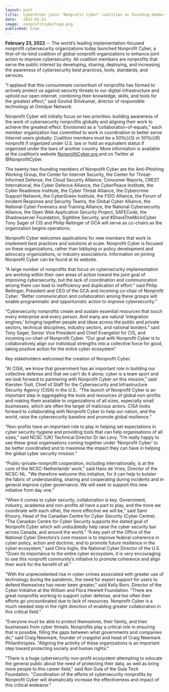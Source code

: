 ```yaml
---
layout: post
title:  CyberGreen joins "Nonprofit Cyber" coalition as founding member
date:   2022-02-23
image:  nonprofitcyberlogo.png
published: true  
---
```


<b>February 23, 2022</b> -- The world’s leading implementation-focused nonprofit cybersecurity organizations today launched Nonprofit Cyber, a first-of-its-kind coalition of global nonprofit organizations to enhance joint action to improve cybersecurity. All coalition members are nonprofits that serve the public interest by developing, sharing, deploying, and increasing the awareness of cybersecurity best practices, tools, standards, and services.
 
“I applaud that this consummate consortium of nonprofits has formed to actively protect us against security threats to our digital infrastructure and uphold our open internet, combining their knowledge, skills, and tools for the greatest effect,” said Govind Shivkumar, director of responsible technology at Omidyar Network.
 
Nonprofit Cyber will initially focus on two priorities: building awareness of the work of cybersecurity nonprofits globally and aligning their work to achieve the greatest effect. Envisioned as a “collaboration-of-equals,” each member organization has committed to work in coordination to better serve Internet users globally. Coalition members must be a 501(c)(3) or 501(c)(6) nonprofit if organized under U.S. law or hold an equivalent status if organized under the laws of another country. More information is available at the coalition’s website <a href="https://www.nonprofitcyber.org" target="_blank"> NonprofitCyber.org </a> and on Twitter at @NonprofitCyber.

The twenty-two founding members of Nonprofit Cyber are the Anti-Phishing Working Group, the Center for Internet Security, the Center for Threat-Informed Defense, the Cloud Security Alliance, Consumer Reports, CREST International, the Cyber Defence Alliance, the CyberPeace Institute, the Cyber Readiness Institute, the Cyber Threat Alliance, the Cybercrime Support Network, the CyberGreen Institute, the FIDO Alliance, the Forum of Incident Response and Security Teams, the Global Cyber Alliance, the National Cyber Forensics and Training Alliance, the National Cybersecurity Alliance, the Open Web Application Security Project, SAFECode, the Shadowserver Foundation, Sightline Security, and #ShareTheMicInCyber. Tony Sager of CIS and Philip Reitinger of GCA will serve as co-chairs as the organization begins operations.

Nonprofit Cyber welcomes applications for new members that work to implement best practices and solutions at scale. Nonprofit Cyber is focused on these organizations, rather than lobbying or policy development and advocacy organizations, or industry associations. Information on joining Nonprofit Cyber can be found at its website.

“A large number of nonprofits that focus on cybersecurity implementation are working within their own areas of action toward the joint goal of improving cybersecurity, but the lack of coordination and communication among them can lead to inefficiency and duplication of effort.” said Philip Reitinger, President and CEO of the GCA and incoming co-chair of Nonprofit Cyber. “Better communication and collaboration among these groups will enable programmatic and opportunistic action to improve cybersecurity.”

“Cybersecurity nonprofits create and sustain essential resources that touch every enterprise and every person. And many are natural ‘integration engines,’ bringing together people and ideas across the public and private sectors, technical disciplines, industry sectors, and national borders.” said Tony Sager, Senior Vice President and Chief Evangelist for CIS, and incoming co-chair of Nonprofit Cyber. “Our goal with Nonprofit Cyber is to collaboratively align our individual strengths into a collective force for good, taking positive action for the entire cyber ecosystem”

Key stakeholders welcomed the creation of Nonprofit Cyber.

“At CISA, we know that government has an important role in building our collective defense and that we can’t do it alone; cyber is a team sport and we look forward to partnering with Nonprofit Cyber on this mission,” said Kiersten Todt, Chief of Staff for the Cybersecurity and Infrastructure Security Agency (CISA) in the U.S.. “The launch of Nonprofit Cyber is an important step in aggregating the tools and resources of global non-profits and making them available to organizations of all sizes, especially small businesses, which are often the target of malicious actors. CISA looks forward to collaborating with Nonprofit Cyber to help our nation, and the world, raise the cybersecurity baseline and promote global resilience.”

“Non-profits have an important role to play in helping set expectations in cyber security hygiene and providing tools that can help organisations of all sizes,” said NCSC (UK) Technical Director Dr Ian Levy. “I’m really happy to see these great organisations coming together under ‘Nonprofit Cyber’ to be better coordinated and to maximise the impact they can have in helping the global cyber security mission.”

“Public-private-nonprofit cooperation, including internationally, is at the core of the NCSC-Netherlands’ work," said Hans de Vries, Director of the NCSC-NL. "We therefore welcome this initiative, for it can help to bolster the fabric of understanding, sharing and cooperating during incidents and in general improve cyber governance. We will seek to support this new initiative from day one.”

“When it comes to cyber security, collaboration is key. Government, industry, academia and non-profits all have a part to play, and the more we coordinate with each other, the more effective we will be,” said Sami Khoury, Head of the Canadian Centre for Cyber Security (Cyber Centre). “The Canadian Centre for Cyber Security supports the stated goal of Nonprofit Cyber which will undoubtedly help raise the cyber security bar across Canada, and around the world.”
“A key part of the Office of the National Cyber Directors’s core mission is to improve federal coherence in cyber policy, action and doctrine, and to promote future resilience in the cyber ecosystem,” said Chris Inglis, the National Cyber Director of the U.S. “Given its importance to the entire cyber ecosystem, it is very encouraging to see this nonprofit community’s initiative to promote coherence and align their work for the benefit of all.”

 “With the unprecedented rise in cyber crimes associated with greater use of technology during the pandemic, the need for expert support for users to defend themselves has never been greater,” said Kelly Born, Director of the Cyber Initiative at the William and Flora Hewlett Foundation. “There are great nonprofits working to support cyber defense, and too often their efforts go uncoordinated due to lack of resources. Nonprofit Cyber is a much needed step in the right direction of enabling greater collaboration in this critical field.”
 
"Everyone must be able to protect themselves, their family, and their businesses from cyber threats. Nonprofits play a critical role in ensuring that is possible, filling the gaps between what governments and companies do," said Craig Newmark, founder of craigslist and head of Craig Newmark Philanthropies. "Aligning the activity of these organizations is an important step toward protecting society and human rights."

"There is a huge cybersecurity non-profit ecosystem attempting to educate the general public about the need of protecting their data, as well as bring more people to this career field," said Ron Gula of the Gula Tech Foundation. "Coordination of the efforts of cybersecurity nonprofits by Nonprofit Cyber will dramatically increase the effectiveness and impact of this critical endeavor."
